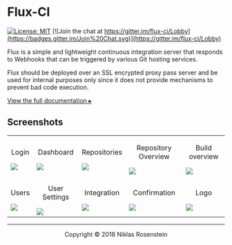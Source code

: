 # Flux-CI

[![License: MIT](https://img.shields.io/badge/License-MIT-yellow.svg)](https://opensource.org/licenses/MIT) 
[![Join the chat at https://gitter.im/flux-ci/Lobby](https://badges.gitter.im/Join%20Chat.svg)](https://gitter.im/flux-ci/Lobby)

Flux is a simple and lightweight continuous integration server that responds
to Webhooks that can be triggered by various Git hosting services.

Flux should be deployed over an SSL encrypted proxy pass server and be used
for internal purposes only since it does not provide mechanisms to prevent
bad code execution.

[View the full documentation ▸](https://niklasrosenstein.github.io/flux-ci)  

## Screenshots

<table>
  <tr>
    <td><p align="center">Login</p><a href="https://i.imgur.com/NIlRIFI.png"><img src="https://i.imgur.com/NIlRIFI.png"/></a></td>
    <td><p align="center">Dashboard</p><a href="https://i.imgur.com/m5R4syk.png"><img src="https://i.imgur.com/m5R4syk.png"/></a></td>
    <td><p align="center">Repositories</p><a href="https://i.imgur.com/5CAR1zs.png"><img src="https://i.imgur.com/5CAR1zs.png"/></a></td>
    <td><p align="center">Repository Overview</p><a href="https://i.imgur.com/Fm6GyPI.png"><img src="https://i.imgur.com/Fm6GyPI.png"/></a></td>
    <td><p align="center">Build overview</p><a href="https://i.imgur.com/CGEYRB6.png"><img src="https://i.imgur.com/CGEYRB6.png"/></a></td>
  </tr>
  <tr>
    <td><p align="center">Users</p><a href="https://i.imgur.com/hZ7FQix.png"><img src="https://i.imgur.com/hZ7FQix.png"/></a></td>
    <td><p align="center">User Settings</p><a href="https://i.imgur.com/TMNn9ol.jpg"><img src="https://i.imgur.com/TMNn9ol.jpg"/></a></td>
    <td><p align="center">Integration</p><a href="https://i.imgur.com/FumaPOQ.png"><img src="https://i.imgur.com/FumaPOQ.png"/></a></td>
    <td><p align="center">Confirmation</p><a href="https://i.imgur.com/60ox3PR.png"><img src="https://i.imgur.com/60ox3PR.png"/></a></td>
    <td><p align="center">Logo</p><a href="https://i.imgur.com/k18t1XA.png"><img src="https://i.imgur.com/k18t1XA.png"/></a></td>
  </tr>
</table>

---

<p align="center">Copyright &copy; 2018 Niklas Rosenstein</p>
